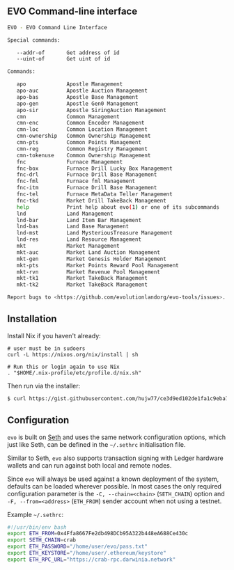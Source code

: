 ## EVO Command-line interface

```sh
EVO - EVO Command Line Interface

Special commands:

   --addr-of       Get address of id
   --uint-of       Get uint of id

Commands:

   apo             Apostle Management
   apo-auc         Apostle Auction Management
   apo-bas         Apostle Base Management
   apo-gen         Apostle Gen0 Management
   apo-sir         Apostle SiringAuction Management
   cmn             Common Management
   cmn-enc         Common Encoder Management
   cmn-loc         Common Location Management
   cmn-ownership   Common Ownership Management
   cmn-pts         Common Points Management
   cmn-reg         Common Registry Management
   cmn-tokenuse    Common Ownership Management
   fnc             Furnace Management
   fnc-box         Furnace Drill Lucky Box Management
   fnc-drl         Furnace Drill Base Management
   fnc-fml         Furnace fml Management
   fnc-itm         Furnace Drill Base Management
   fnc-tel         Furnace MetaData Teller Management
   fnc-tkd         Market Drill TakeBack Management
   help            Print help about evo(1) or one of its subcommands
   lnd             Land Management
   lnd-bar         Land Item Bar Management
   lnd-bas         Land Base Management
   lnd-mst         Land MysteriousTreasure Management
   lnd-res         Land Resource Management
   mkt             Market Management
   mkt-auc         Market Land Auction Management
   mkt-gen         Market Genesis Holder Management
   mkt-pts         Market Points Reward Pool Management
   mkt-rvn         Market Revenue Pool Management
   mkt-tk1         Market TakeBack Management
   mkt-tk2         Market TakeBack Management

Report bugs to <https://github.com/evolutionlandorg/evo-tools/issues>.
```

## Installation

Install Nix if you haven't already:

```
# user must be in sudoers
curl -L https://nixos.org/nix/install | sh

# Run this or login again to use Nix
. "$HOME/.nix-profile/etc/profile.d/nix.sh"
```

Then run via the installer:

```sh
$ curl https://gist.githubusercontent.com/hujw77/ce3d9ed102de1fa1c9eba7754459333a/raw/08b13416e9174108e64e2f905bf5ce17d4c5ff48/install.sh | sh
```

## Configuration

`evo` is built on [Seth](https://github.com/dapphub/dapptools/tree/master/src/seth) and uses the same network configuration options, which just like Seth, can be defined in the `~/.sethrc` initialisation file.

Similar to Seth, `evo` also supports transaction signing with Ledger hardware wallets and can run against both local and remote nodes.

Since `evo` will always be used against a known deployment of the system, defaults can be loaded wherever possible. In most cases the only required configuration parameter is the `-C, --chain=<chain>` (`SETH_CHAIN`) option and `-F, --from=<address>` (`ETH_FROM`) sender account when not using a testnet.

Example `~/.sethrc`:

```sh
#!/usr/bin/env bash
export ETH_FROM=0x4Ffa8667Fe2db498DCb95A322b448eA688Ce430c
export SETH_CHAIN=crab
export ETH_PASSWORD="/home/user/evo/pass.txt"
export ETH_KEYSTORE="/home/user/.ethereum/keystore"
export ETH_RPC_URL="https://crab-rpc.darwinia.network"
```
